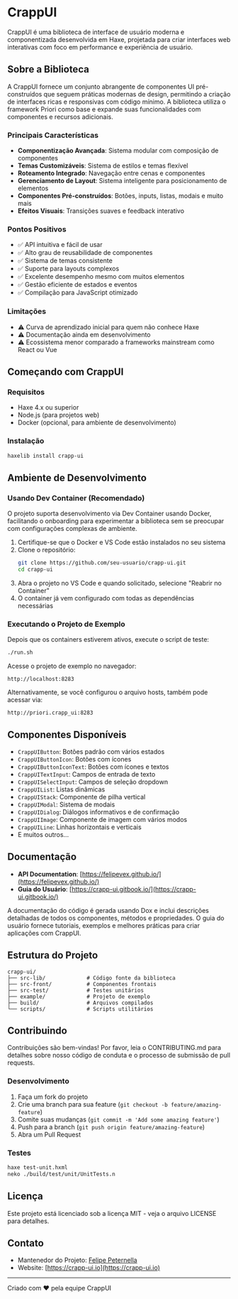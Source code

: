# CrappUI

CrappUI é uma biblioteca de interface de usuário moderna e componentizada desenvolvida em Haxe, projetada para criar interfaces web interativas com foco em performance e experiência de usuário.

## Sobre a Biblioteca

A CrappUI fornece um conjunto abrangente de componentes UI pré-construídos que seguem práticas modernas de design, permitindo a criação de interfaces ricas e responsivas com código mínimo. A biblioteca utiliza o framework Priori como base e expande suas funcionalidades com componentes e recursos adicionais.

### Principais Características

- **Componentização Avançada**: Sistema modular com composição de componentes
- **Temas Customizáveis**: Sistema de estilos e temas flexível
- **Roteamento Integrado**: Navegação entre cenas e componentes
- **Gerenciamento de Layout**: Sistema inteligente para posicionamento de elementos
- **Componentes Pré-construídos**: Botões, inputs, listas, modais e muito mais
- **Efeitos Visuais**: Transições suaves e feedback interativo

### Pontos Positivos

- ✅ API intuitiva e fácil de usar
- ✅ Alto grau de reusabilidade de componentes
- ✅ Sistema de temas consistente
- ✅ Suporte para layouts complexos
- ✅ Excelente desempenho mesmo com muitos elementos
- ✅ Gestão eficiente de estados e eventos
- ✅ Compilação para JavaScript otimizado

### Limitações

- ⚠️ Curva de aprendizado inicial para quem não conhece Haxe
- ⚠️ Documentação ainda em desenvolvimento
- ⚠️ Ecossistema menor comparado a frameworks mainstream como React ou Vue

## Começando com CrappUI

### Requisitos

- Haxe 4.x ou superior
- Node.js (para projetos web)
- Docker (opcional, para ambiente de desenvolvimento)

### Instalação

```bash
haxelib install crapp-ui
```

## Ambiente de Desenvolvimento

### Usando Dev Container (Recomendado)

O projeto suporta desenvolvimento via Dev Container usando Docker, facilitando o onboarding para experimentar a biblioteca sem se preocupar com configurações complexas de ambiente.

1. Certifique-se que o Docker e VS Code estão instalados no seu sistema
2. Clone o repositório:
   ```bash
   git clone https://github.com/seu-usuario/crapp-ui.git
   cd crapp-ui
   ```
3. Abra o projeto no VS Code e quando solicitado, selecione "Reabrir no Container"
4. O container já vem configurado com todas as dependências necessárias

### Executando o Projeto de Exemplo

Depois que os containers estiverem ativos, execute o script de teste:

```bash
./run.sh
```

Acesse o projeto de exemplo no navegador:
```
http://localhost:8283
```

Alternativamente, se você configurou o arquivo hosts, também pode acessar via:
```
http://priori.crapp_ui:8283
```

## Componentes Disponíveis

- `CrappUIButton`: Botões padrão com vários estados
- `CrappUIButtonIcon`: Botões com ícones
- `CrappUIButtonIconText`: Botões com ícones e textos
- `CrappUITextInput`: Campos de entrada de texto
- `CrappUISelectInput`: Campos de seleção dropdown
- `CrappUIList`: Listas dinâmicas
- `CrappUIStack`: Componente de pilha vertical
- `CrappUIModal`: Sistema de modais
- `CrappUIDialog`: Diálogos informativos e de confirmação
- `CrappUIImage`: Componente de imagem com vários modos
- `CrappUILine`: Linhas horizontais e verticais
- E muitos outros...

## Documentação

- **API Documentation**: [https://felipevex.github.io/](https://felipevex.github.io/)
- **Guia do Usuário**: [https://crapp-ui.gitbook.io/](https://crapp-ui.gitbook.io/)

A documentação do código é gerada usando Dox e inclui descrições detalhadas de todos os componentes, métodos e propriedades. O guia do usuário fornece tutoriais, exemplos e melhores práticas para criar aplicações com CrappUI.

## Estrutura do Projeto

```
crapp-ui/
├── src-lib/             # Código fonte da biblioteca
├── src-front/           # Componentes frontais
├── src-test/            # Testes unitários
├── example/             # Projeto de exemplo
├── build/               # Arquivos compilados
└── scripts/             # Scripts utilitários
```

## Contribuindo

Contribuições são bem-vindas! Por favor, leia o CONTRIBUTING.md para detalhes sobre nosso código de conduta e o processo de submissão de pull requests.

### Desenvolvimento

1. Faça um fork do projeto
2. Crie uma branch para sua feature (`git checkout -b feature/amazing-feature`)
3. Comite suas mudanças (`git commit -m 'Add some amazing feature'`)
4. Push para a branch (`git push origin feature/amazing-feature`)
5. Abra um Pull Request

### Testes

```bash
haxe test-unit.hxml
neko ./build/test/unit/UnitTests.n
```

## Licença

Este projeto está licenciado sob a licença MIT - veja o arquivo LICENSE para detalhes.

## Contato

- Mantenedor do Projeto: [Felipe Peternella](https://github.com/felipevex)
- Website: [https://crapp-ui.io](https://crapp-ui.io)

---

Criado com ❤️ pela equipe CrappUI